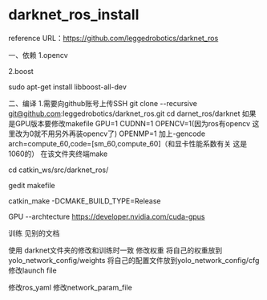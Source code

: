 # darknet_ros_install
reference URL：https://github.com/leggedrobotics/darknet_ros

一、依赖
1.opencv



2.boost

sudo apt-get install libboost-all-dev


二、编译
1.需要向github账号上传SSH
git clone --recursive git@github.com:leggedrobotics/darknet_ros.git
cd darnet_ros/darknet
如果是GPU版本要修改makefile 
GPU=1
CUDNN=1
OPENCV=1(因为ros有opencv 这里改为0就不用另外再装opencv了)
OPENMP=1
加上-gencode arch=compute_60,code=[sm_60,compute_60]（和显卡性能系数有关 这是1060的）
在该文件夹终端make

cd catkin_ws/src/darknet_ros/

gedit makefile

catkin_make -DCMAKE_BUILD_TYPE=Release

GPU --archtecture
https://developer.nvidia.com/cuda-gpus


训练
见别的文档

使用
darknet文件夹的修改和训练时一致
修改权重
将自己的权重放到yolo_network_config/weights
将自己的配置文件放到yolo_network_config/cfg
修改launch file  <rosparam command="load" ns="darknet_ros" file="$(find darknet_ros)/config/yolov3_tinajin.yaml"/>

修改ros_yaml
修改network_param_file


